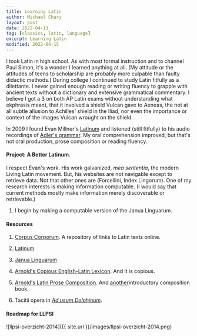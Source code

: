 ```yaml
---
title: Learning Latin
author: Michael Chary
layout: post
date: 2022-04-13
tag: [classics, latin, language] 
excerpt: Learning Latin
modified: 2022-04-15
---
```


I took Latin in high school. As with most formal instruction and to channel Paul Simon, it's a wonder I learned anything at all. (My attitude or the attitudes of teens to scholarship are probably more culpable than faulty didactic methods.) During college I continued to study Latin fitfully as a dilettante. I never gained enough reading or writing fluency to grapple with ancient texts without a dictionary and extensive grammatical commentary. I believe I got a 3 on both AP Latin exams without understanding what ekphrasis meant, that it involved a shield Vulcan gave to Aeneas, the not at all subtle allusion to Achilles' shield in the Iliad, nor even the importance or context of the images Vulcan wrought on the shield. 

In 2009 I found Evan Millner's <a href="https://www.latinum.org.uk/">Latinum</a> and listened (still fitfully) to his audio recordings of <a href="https://books.google.com/books/about/A_Practical_Grammar_of_the_Latin_Languag.html?id=GJgAAAAAYAAJ">Adler's grammar</a>. My oral comprehension improved, but that's not oral production, prose composition or reading fluency. 

#### Project: A Better Latinum. 
I respect Evan's work. His work galvanized, _mea sententia_, the modern Living Latin movement. But, his websites are not navigable except to retrieve data. Not that other ones are (Forcellini, Index Lingorum). One of my research interests is making information computable. (I would say that current methods mostly make information merely discoverable or retrievable.) 

1. I begin by making a computable version of the Janua Linguarum. 

#### Resources
1. <a href="https://www.mlat.uzh.ch/?lang=0">Corpus Corporum</a>. A repository of links to Latin texts online. 

1. <a href="https://www.latinum.org.uk/">Latinum</a>

1. <a href="https://archive.org/details/janualinguarumreseratathegateoflan/page/n15/mode/2up">Janua Linguarum</a>

1. <a href="https://archive.org/details/copiouscriticale00ridduoft/page/n13/mode/2up">Arnold's Copious English-Latin Lexicon</a>. And it <emph>is</emph> copious.

1. <a href="https://play.google.com/store/books/details?id=YoYAAAAAYAAJ&rdid=book-YoYAAAAAYAAJ&rdot=1">Arnold's Latin Prose Composition</a>. And <a href="https://play.google.com/books/reader?id=YoYAAAAAYAAJ&pg=GBS.PA13&hl=en">another</a>introductory composition book.

1. Tacitii opera in <a href="https://archive.org/details/tacitioperaomni00tacigoog/page/n7/mode/2up"><i>Ad usum Delphinum</i></a>.
   

#### Roadmap for LLPSI

![llpsi-overzicht-2014]({{ site.url }}/images/llpsi-overzicht-2014.png)
